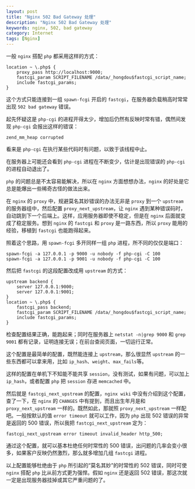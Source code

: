 ```yaml
---
layout: post
title: "Nginx 502 Bad Gateway 处理"
description: "Nginx 502 Bad Gateway 处理"
keywords: nginx, 502, bad gateway
category: Internet
tags: [Nginx]
---
```


一般 `nginx` 搭配 `php` 都采用这样的方式：

```nginx
location ~ \.php$ {
    proxy_pass http://localhost:9000;
    fastcgi_param SCRIPT_FILENAME /data/_hongdou$fastcgi_script_name;
    include fastcgi_params;
}
```

<!-- more -->
这个方式只能连接到一组 `spawn-fcgi` 开启的 `fastcgi`，在服务器负载稍高时常常出现 `502 bad gateway` 错误。

起先怀疑这是 `php-cgi` 的进程开得太少，增加后仍然有反映时常有错，偶然间发现 `php-cgi` 会报出这样的错误：

    zend_mm_heap corrupted

看来是 `php-cgi` 在执行某些代码时有问题，以致于该线程中止。

在服务器上可能还会看到 `php-cgi` 进程在不断变少，估计是出现错误的 `php-cgi` 的进程自动退出了。

`php` 的问题总是不太容易能解决，所以在 `nginx` 方面想想办法，`nginx` 的好处是它总是能爆出一些稀奇古怪的做法出来。

在 `nginx` 的 `proxy` 中，规避莫名其妙错误的办法无非是 `proxy` 到一个 `upstream` 的服务器组中，然后配置 `proxy_next_upstream`，让 `nginx` 遇到某种错误码时，自动跳到下一个后端上。这样，应用服务器即使不稳定，但是在 `nginx` 后面就变成了稳定服务。想到 `nginx` 的 `fastcgi` 和 `proxy` 是一路东西，所以 `proxy` 能用的经验，移植到 `fastcgi` 也能跑得起来。

照着这个思路，用 `spawn-fcgi` 多开同样一组 `php` 进程，所不同的仅仅是端口：

    spawn-fcgi -a 127.0.0.1 -p 9000 -u nobody -f php-cgi -C 100
    spawn-fcgi -a 127.0.0.1 -p 9001 -u nobody -f php-cgi -C 100

然后把 `fastcgi` 的这段配置改成用 `upstream` 的方式：

```nginx
upstream backend {
    server 127.0.0.1:9000;
    server 127.0.0.1:9001;
}
location ~ \.php$ {
    fastcgi_pass backend;
    fastcgi_param SCRIPT_FILENAME /data/_hongdou$fastcgi_script_name;
    include fastcgi_params;
}
```

检查配置结果正确，能跑起来；同时在服务器上 `netstat -n|grep 9000` 和 `grep 9001` 都有记录，证明连接无误；在前台查阅页面，一切运行正常。

这个配置是最简单的配置，既然能连接上 `upstream`，那么很显然 `upstream` 的一些东西都可以拿来用，比如 `ip_hash`、`weight`、`max_fails`等。

这样的配置在单机下不知能不能共享 `session`，没有测试，如果有问题，可以加上 `ip_hash`，或者配置 `php` 把 `session` 存进 `memcached` 中。

然后就是 `fastcgi_next_upstream` 的配置，`nginx wiki` 中没有介绍到这个配置，查了一下，在 `nginx` 的 `CHANGES` 中有提到，而且出生年月是和 `proxy_next_upstream` 一样的。既然如此，那就照 `proxy_next_upstream` 一样配吧。一般按默认的值 `error timeout` 就可以工作，因为 `php` 出现 502 错误的异常是返回的 500 错误，所以我把 `fastcgi_next_upstream` 定为：

    fastcgi_next_upstream error timeout invalid_header http_500;

通过这个配置，就可以基本杜绝任何时常性的 500 错误，出问题的几率会变小很多，如果客户反映仍然激烈，那么就多增加几组 `fastcgi` 进程。

以上配置能够杜绝由于 `php` 所引起的“莫名其妙”的时常性的 502 错误，同时可使 `nginx` 搭配 `php` 比从前方式更为强悍。假如 `nginx` 还是返回 502 错误，那这次就一定是出现服务器挂掉或其它严重问题的了。

